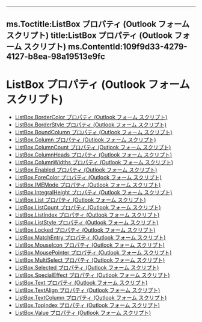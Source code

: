 

---
ms.Toctitle:ListBox プロパティ (Outlook フォーム スクリプト)
title:ListBox プロパティ (Outlook フォーム スクリプト)
ms.ContentId:109f9d33-4279-4127-b8ea-98a19513e9fc
---
# ListBox プロパティ (Outlook フォーム スクリプト)


- [ListBox.BorderColor プロパティ (Outlook フォーム スクリプト)](9b004ccd-da97-dd60-9d58-2c9b0db6a26c.md)
- [ListBox.BorderStyle プロパティ (Outlook フォーム スクリプト)](8b5996d0-4e03-f6e5-4418-0a28f4ac390d.md)
- [ListBox.BoundColumn プロパティ (Outlook フォーム スクリプト)](1ff447f0-7ae5-c90e-2fb9-0e4c280a7564.md)
- [ListBox.Column プロパティ (Outlook フォーム スクリプト)](9ad2c048-28f2-78d9-2f9d-b90c15f7967e.md)
- [ListBox.ColumnCount プロパティ (Outlook フォーム スクリプト)](8ae3ba58-4ac6-4609-b159-2b353037b949.md)
- [ListBox.ColumnHeads プロパティ (Outlook フォーム スクリプト)](7c7fba76-e513-db45-b485-b3500d705d6c.md)
- [ListBox.ColumnWidths プロパティ (Outlook フォーム スクリプト)](380ded70-6467-3767-17b2-3c4e84dc60dd.md)
- [ListBox.Enabled プロパティ (Outlook フォーム スクリプト)](e1c27c6c-147a-08ab-9d63-cfb6655e6386.md)
- [ListBox.ForeColor プロパティ (Outlook フォーム スクリプト)](5077b41b-5403-9644-2fa0-84397043693b.md)
- [ListBox.IMEMode プロパティ (Outlook フォーム スクリプト)](c4e863d8-a581-2c45-92cc-1f6304692f76.md)
- [ListBox.IntegralHeight プロパティ (Outlook フォーム スクリプト)](b8574796-ec7a-c61a-4e87-cebb90220c5c.md)
- [ListBox.List プロパティ (Outlook フォーム スクリプト)](3eb66479-c7d2-13d7-ebd3-1a09eb136dbe.md)
- [ListBox.ListCount プロパティ (Outlook フォーム スクリプト)](1a06637a-8c23-e7a5-f7e4-7a04dcb227fc.md)
- [ListBox.ListIndex プロパティ (Outlook フォーム スクリプト)](c3eb93ea-bc47-6c2c-f80d-c9b53f797ef3.md)
- [ListBox.ListStyle プロパティ (Outlook フォーム スクリプト)](4abbd557-b80f-e940-873f-8527e30b4a2e.md)
- [ListBox.Locked プロパティ (Outlook フォーム スクリプト)](46e88f84-b57a-d454-3e0a-6ee8c5dacc73.md)
- [ListBox.MatchEntry プロパティ (Outlook フォーム スクリプト)](8a4b99c5-2c22-a02a-e79b-6d1af40f7bfc.md)
- [ListBox.MouseIcon プロパティ (Outlook フォーム スクリプト)](5686f8d5-ea80-4097-1b17-4dc925eec878.md)
- [ListBox.MousePointer プロパティ (Outlook フォーム スクリプト)](4add5e4b-51d3-72a2-1459-47056201ec7a.md)
- [ListBox.MultiSelect プロパティ (Outlook フォーム スクリプト)](4ecc299b-0733-aa23-e820-f341ac80a0fa.md)
- [ListBox.Selected プロパティ (Outlook フォーム スクリプト)](653a977d-5ef8-0bd8-d851-927f03942a2c.md)
- [ListBox.SpecialEffect プロパティ (Outlook フォーム スクリプト)](d461a449-844e-2cd1-f2ca-a43849e987fa.md)
- [ListBox.Text プロパティ (Outlook フォーム スクリプト)](8001cbd2-b00c-7a91-9ee6-d367ff94868b.md)
- [ListBox.TextAlign プロパティ (Outlook フォーム スクリプト)](b6c7232c-feef-d43b-ca4f-d8521ddd50ff.md)
- [ListBox.TextColumn プロパティ (Outlook フォーム スクリプト)](ecdd6bc6-f50e-9b6d-3c99-c1e282b3444a.md)
- [ListBox.TopIndex プロパティ (Outlook フォーム スクリプト)](cc8b411b-25f5-80c9-77f3-a623a958e2fe.md)
- [ListBox.Value プロパティ (Outlook フォーム スクリプト)](571ea3ea-57ed-71e4-75a0-d5e0cf7b9211.md)



